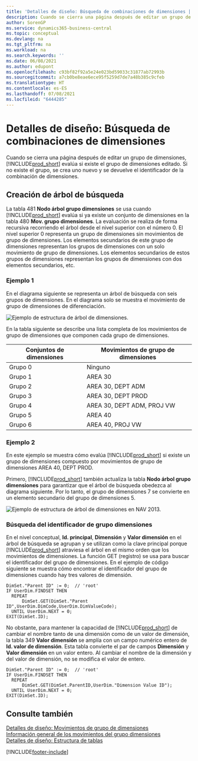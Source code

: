 ```yaml
---
title: 'Detalles de diseño: Búsqueda de combinaciones de dimensiones | Documentos de Microsoft'
description: Cuando se cierra una página después de editar un grupo de dimensiones, Business Central evalúa si existe el grupo de dimensiones editado. Si no existe el grupo, se crea uno nuevo y se devuelve el identificador de la combinación de dimensiones.
author: SorenGP
ms.service: dynamics365-business-central
ms.topic: conceptual
ms.devlang: na
ms.tgt_pltfrm: na
ms.workload: na
ms.search.keywords: ''
ms.date: 06/08/2021
ms.author: edupont
ms.openlocfilehash: c93bf82f92a5e24e023bd59033c31877ab72993b
ms.sourcegitcommit: a7cb0be8eae6ece95f5259d7de7a48b385c9cfeb
ms.translationtype: HT
ms.contentlocale: es-ES
ms.lasthandoff: 07/08/2021
ms.locfileid: "6444285"
---
```

# <a name="design-details-searching-for-dimension-combinations"></a>Detalles de diseño: Búsqueda de combinaciones de dimensiones
Cuando se cierra una página después de editar un grupo de dimensiones, [!INCLUDE[prod_short](includes/prod_short.md)] evalúa si existe el grupo de dimensiones editado. Si no existe el grupo, se crea uno nuevo y se devuelve el identificador de la combinación de dimensiones.  

## <a name="building-search-tree"></a>Creación de árbol de búsqueda  
 La tabla 481 **Nodo árbol grupo dimensiones** se usa cuando [!INCLUDE[prod_short](includes/prod_short.md)] evalúa si ya existe un conjunto de dimensiones en la tabla 480 **Mov. grupo dimensiones**. La evaluación se realiza de forma recursiva recorriendo el árbol desde el nivel superior con el número 0. El nivel superior 0 representa un grupo de dimensiones sin movimientos de grupo de dimensiones. Los elementos secundarios de este grupo de dimensiones representan los grupos de dimensiones con un solo movimiento de grupo de dimensiones. Los elementos secundarios de estos grupos de dimensiones representan los grupos de dimensiones con dos elementos secundarios, etc.  

### <a name="example-1"></a>Ejemplo 1  
 En el diagrama siguiente se representa un árbol de búsqueda con seis grupos de dimensiones. En el diagrama solo se muestra el movimiento de grupo de dimensiones de diferenciación.  

 ![Ejemplo de estructura de árbol de dimensiones.](media/nav2013_dimension_tree.png "Ejemplo de estructura de árbol de dimensiones")  

 En la tabla siguiente se describe una lista completa de los movimientos de grupo de dimensiones que componen cada grupo de dimensiones.  

|Conjuntos de dimensiones|Movimientos de grupo de dimensiones|  
|--------------------|---------------------------|  
|Grupo 0|Ninguno|  
|Grupo 1|AREA 30|  
|Grupo 2|AREA 30, DEPT ADM|  
|Grupo 3|AREA 30, DEPT PROD|  
|Grupo 4|AREA 30, DEPT ADM, PROJ VW|  
|Grupo 5|AREA 40|  
|Grupo 6|AREA 40, PROJ VW|  

### <a name="example-2"></a>Ejemplo 2  
 En este ejemplo se muestra cómo evalúa [!INCLUDE[prod_short](includes/prod_short.md)] si existe un grupo de dimensiones compuesto por movimientos de grupo de dimensiones AREA 40, DEPT PROD.  

 Primero, [!INCLUDE[prod_short](includes/prod_short.md)] también actualiza la tabla **Nodo árbol grupo dimensiones** para garantizar que el árbol de búsqueda obedezca al diagrama siguiente. Por lo tanto, el grupo de dimensiones 7 se convierte en un elemento secundario del grupo de dimensiones 5.  

 ![Ejemplo de estructura de árbol de dimensiones en NAV 2013.](media/nav2013_dimension_tree_example2.png "Ejemplo de estructura de árbol de dimensiones en NAV 2013")  

### <a name="finding-dimension-set-id"></a>Búsqueda del identificador de grupo dimensiones  
 En el nivel conceptual, **Id. principal**, **Dimensión** y **Valor dimensión** en el árbol de búsqueda se agrupan y se utilizan como la clave principal porque [!INCLUDE[prod_short](includes/prod_short.md)] atraviesa el árbol en el mismo orden que los movimientos de dimensiones. La función GET (registro) se usa para buscar el identificador del grupo de dimensiones. En el ejemplo de código siguiente se muestra cómo encontrar el identificador del grupo de dimensiones cuando hay tres valores de dimensión.  

```  
DimSet."Parent ID" := 0;  // 'root'  
IF UserDim.FINDSET THEN  
  REPEAT  
      DimSet.GET(DimSet."Parent ID",UserDim.DimCode,UserDim.DimValueCode);  
  UNTIL UserDim.NEXT = 0;  
EXIT(DimSet.ID);  

```  

No obstante, para mantener la capacidad de [!INCLUDE[prod_short](includes/prod_short.md)] de cambiar el nombre tanto de una dimensión como de un valor de dimensión, la tabla 349 **Valor dimensión** se amplía con un campo numérico entero de **Id. valor de dimensión**. Esta tabla convierte el par de campos **Dimensión** y **Valor dimensión** en un valor entero. Al cambiar el nombre de la dimensión y del valor de dimensión, no se modifica el valor de entero.  

```  
DimSet."Parent ID" := 0;  // 'root'  
IF UserDim.FINDSET THEN  
  REPEAT  
      DimSet.GET(DimSet.ParentID,UserDim."Dimension Value ID");  
  UNTIL UserDim.NEXT = 0;  
EXIT(DimSet.ID);  

```  

## <a name="see-also"></a>Consulte también
    
 [Detalles de diseño: Movimientos de grupo de dimensiones](design-details-dimension-set-entries.md)   
 [Información general de los movimientos del grupo dimensiones](design-details-dimension-set-entries-overview.md)   
 [Detalles de diseño: Estructura de tablas](design-details-table-structure.md)   
 


[!INCLUDE[footer-include](includes/footer-banner.md)]
